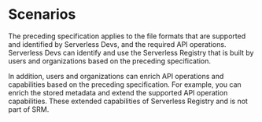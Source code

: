 # Scenarios

The preceding specification applies to the file formats that are supported and identified by Serverless Devs, and the required API operations. Serverless Devs can identify and use the Serverless Registry that is built by users and organizations based on the preceding specification. 

In addition, users and organizations can enrich API operations and capabilities based on the preceding specification. For example, you can enrich the stored metadata and extend the supported API operation capabilities. These extended capabilities of Serverless Registry and is not part of SRM. 